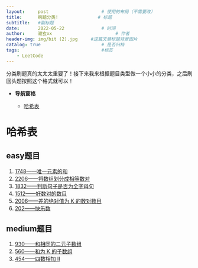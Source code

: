 ```yaml
---
layout:     post   				    # 使用的布局（不需要改）
title:      刷题分类!				# 标题 
subtitle:   #副标题
date:       2022-05-22 				# 时间
author:     谢玄xx 						# 作者
header-img: img/bit (2).jpg 	#这篇文章标题背景图片
catalog: true 						# 是否归档
tags:								#标签
    - LeetCode
---
```


分类刷题真的太太太重要了！接下来我来根据题目类型做一个小小的分类，之后刷回头题按照这个格式就可以！

* **导航窗格**

	* [哈希表](#哈希表)


# 哈希表

## easy题目

1. [1748——唯一元素的和](https://leetcode.cn/problems/sum-of-unique-elements/)
2. [2206——将数组划分成相等数对](https://leetcode.cn/problems/divide-array-into-equal-pairs/)
3. [1832——判断句子是否为全字母句](https://leetcode.cn/problems/check-if-the-sentence-is-pangram/)
4. [1512——好数对的数目](https://leetcode.cn/problems/number-of-good-pairs/)
5. [2006——差的绝对值为 K 的数对数目](https://leetcode.cn/problems/count-number-of-pairs-with-absolute-difference-k/)
6. [202——快乐数](https://leetcode.cn/problems/happy-number/)

## medium题目

1. [930——和相同的二元子数组](https://leetcode.cn/problems/binary-subarrays-with-sum/)
2. [560——和为 K 的子数组](https://leetcode.cn/problems/subarray-sum-equals-k/)
3. [454——四数相加 II](https://leetcode.cn/problems/4sum-ii/)
